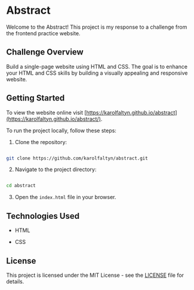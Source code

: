 # Abstract

Welcome to the Abstract! This project is my response to a challenge from the frontend practice website.

## Challenge Overview

Build a single-page website using HTML and CSS. The goal is to enhance your HTML and CSS skills by building a visually appealing and responsive website.

## Getting Started

To view the website online visit [https://karolfaltyn.github.io/abstract](https://karolfaltyn.github.io/abstract/).

To run the project locally, follow these steps:

1. Clone the repository:

```bash

git clone https://github.com/karolfaltyn/abstract.git

```

2. Navigate to the project directory:

```bash

cd abstract

```

3. Open the `index.html` file in your browser.

## Technologies Used

- HTML

- CSS

## License

This project is licensed under the MIT License - see the [LICENSE](LICENSE) file for details.
